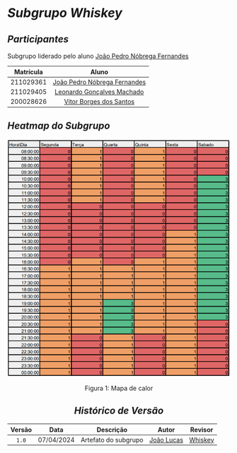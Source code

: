 # <a>*Subgrupo Whiskey*</a>

## <a>*Participantes*</a>

Subgrupo liderado pelo aluno [João Pedro Nóbrega Fernandes](https://github.com/bot-do-jao)

<center>

| **Matrícula** |                            **Aluno**                            |
| :-----------: | :-------------------------------------------------------------: |
|   211029361   |  [João Pedro Nóbrega Fernandes](https://github.com/bot-do-jao)  |
|   211029405   | [Leonardo Gonçalves Machado](https://github.com/leonardogonmac) |
|   200028626   |    [Vitor Borges dos Santos](https://github.com/VitorB2002)     |

</center>

## <a>*Heatmap do Subgrupo*</a>

<center>

![Heatmap Whiskey](../Assets/Heatmaps/HeatmapWhiskey.png)

Figura 1: Mapa de calor

## <a>*Histórico de Versão*</a>

| Versão |    Data    |      Descrição       |                      Autor                       |            Revisor            |
| :----: | :--------: | :------------------: | :----------------------------------------------: | :---------------------------: |
| `1.0`  | 07/04/2024 | Artefato do subgrupo | [João Lucas](https://github.com/VasconcelosJoao) | [Whiskey](Whiskey.md) |

</center>